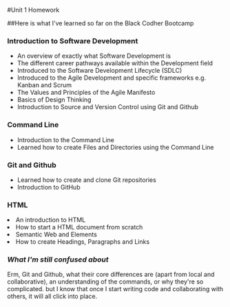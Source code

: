 #Unit 1 Homework

##Here is what I've learned so far on the Black Codher Bootcamp</h2>

<h3><strong>Introduction to Software Development</h3></strong>
<ul>
  <li>An overview of exactly what Software Development is</li>
  <li>The different career pathways available within the Development field</li>
  <li>Introduced to the Software Development Lifecycle (SDLC)</li>
  <li>Introduced to the Agile Development and specific frameworks e.g. Kanban and Scrum
  <li>The Values and Principles of the Agile Manifesto</li>
  <li>Basics of Design Thinking</li> 
  <li>Introduction to Source and Version Control using Git and Github</li> 
  </ul>
  
  <h3><strong>Command Line</h3></strong>
  <ul>
  <li>Introduction to the Command Line</li> 
  <li>Learned how to create Files and Directories using the Command Line</li>
  </ul>
  
  <h3><strong>Git and Github</h3></strong>
  <ul>
  <liIntroduction to Git></li> 
  <li>Learned how to create and clone Git repositories</li>
  <li>Introduction to GitHub</li>
  </ul>
  
  <h3><strong>HTML</h3></strong>
  <li>An introduction to HTML</li>
  <li>How to start a HTML document from scratch</li>
  <li>Semantic Web and Elements</li>
  <li>How to create Headings, Paragraphs and Links</li>

<h3><em>What I'm still confused about</h3></em>

Erm, Git and Github, what their core differences are (apart from local and collaborative), an understanding of the commands, or why they're so complicated. but I know that once I start writing code and collaborating with others, it will all click into place.
